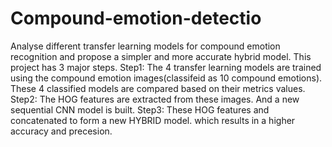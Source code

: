 # Compound-emotion-detectio
 Analyse different transfer learning models for compound emotion recognition  and propose a simpler and more accurate hybrid model. 
This project has 3 major steps.
Step1: The 4 transfer learning models are trained using the compound emotion images(classifeid as 10 compound emotions). These 4 classified models are compared based on their metrics values.
Step2: The HOG features are extracted from these images. And a new sequential CNN model is built.
Step3: These HOG features and concatenated to form a new HYBRID model. which results in a higher accuracy and precesion.
